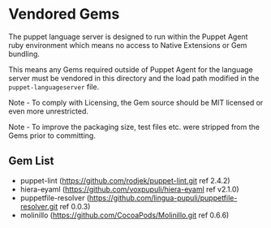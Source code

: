 # Vendored Gems

The puppet language server is designed to run within the Puppet Agent ruby environment which means no access to Native Extensions or Gem bundling.

This means any Gems required outside of Puppet Agent for the language server must be vendored in this directory and the load path modified in the `puppet-languageserver` file.

Note - To comply with Licensing, the Gem source should be MIT licensed or even more unrestricted.

Note - To improve the packaging size, test files etc. were stripped from the Gems prior to committing.

Gem List
--------

* puppet-lint (https://github.com/rodjek/puppet-lint.git ref 2.4.2)
* hiera-eyaml (https://github.com/voxpupuli/hiera-eyaml ref v2.1.0)
* puppetfile-resolver (https://github.com/lingua-pupuli/puppetfile-resolver.git ref 0.0.3)
* molinillo (https://github.com/CocoaPods/Molinillo.git ref 0.6.6)

